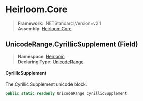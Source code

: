 # Heirloom.Core

> **Framework**: .NETStandard,Version=v2.1  
> **Assembly**: [Heirloom.Core][0]

## UnicodeRange.CyrillicSupplement (Field)

> **Namespace**: [Heirloom][0]  
> **Declaring Type**: [UnicodeRange][1]

#### CyrillicSupplement

The Cyrillic Supplement unicode block.

```cs
public static readonly UnicodeRange CyrillicSupplement
```

[0]: ../../../Heirloom.Core.md
[1]: ../UnicodeRange.md
